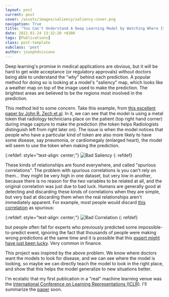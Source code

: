 ```yaml
---
layout: post
current: post
cover: /assets/images/saliency/saliency-cover.png
navigation: True
title: "You Can't Understand A Deep Learning Model by Watching Where It's Looking"
date: 2021-01-24 13:32:20 +0300
tags: [Publications]
class: post-template
subclass: 'post'
author: josephdviviano
---
```


Deep learning's promise in medical applications are obvious, but it will be hard to get wide acceptance (or regulatory approvals) without doctors being able to understand the "why" behind each prediction. A popular method for doing so is looking at a model's "saliency" map, which looks like a weather map on top of the image used to make the prediction. The brightest areas are believed to be the regions most involved in the prediction.

This method led to some concern. Take this example, from [this excellent paper by John R. Zech et al](https://arxiv.org/abs/1807.00431). In it, we can see that the model is using a metal token that radiology technicians place on the patient (top right hand corner) during image capture to make the prediction (the token helps Radiologists distinguish left from right later on). The issue is when the model notices that people who have a particular kind of token are also more likely to have some disease, say pneumonia, or cardiomegaly (enlarged heart), the model will seem to use the token when making the prediction.

{:refdef: style="text-align: center;"}
![Bad Saliency]({{site.baseurl}}/assets/images/saliency/bad-saliency.png)
{: refdef}

These kinds of relationships are found everywhere, and called "spurious correlations". The problem with spurious correlations is you can't rely on them... they might be very high in one dataset, but very low in another, because there is no reason for the two variables to be related at all, and the original correlation was just due to bad luck. Humans are generally good at detecting and discarding these kinds of correlations when they are simple, but very bad at discarding them when the real relationships aren't immediately apparent. For example, most people would discard [this correlation](https://www.tylervigen.com/spurious-correlations) as spurious:

{:refdef: style="text-align: center;"}
![Bad Correlation]({{site.baseurl}}/assets/images/saliency/bad-correlation.png)
{: refdef}

but people often fall for experts who previously predicted some impossible-to-predict event, ignoring the fact that thousands of people were making wrong predictions at the same time and it is possible that this [expert might have just been lucky](https://hbr.org/2013/04/experts-who-beat-the-odds-are-probably-just-lucky). Very common in finance.

This project was inspired by the above problem. We know where doctors want the models to look for disease, and we can see where the model is looking, so maybe we can directly teach the model to look in the right place, and show that this helps the model generalize to new situations better.

I'm ecstatic that my first publication in a "real" machine learning venue was the [International Conference on Learning Representations (ICLR)](https://iclr.cc/). I'll summarize the [paper](https://openreview.net/forum?id=c9-WeM-ceB) soon.